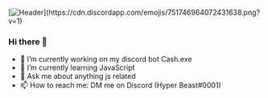 [![Header](https://raw.githubusercontent.com/HarshTPG/<OWNER>/<OWNER>/readme_header.png "https://cdn.discordapp.com/emojis/751746964072431638.png?v=1")](https://cdn.discordapp.com/emojis/751746964072431638.png?v=1)


### Hi there 👋

- 🔭 I’m currently working on my discord bot Cash.exe
- 🌱 I’m currently learning JavaScript
- 💬 Ask me about anything js related
- 📫 How to reach me: DM me on Discord (Hyper Beast#0001)

